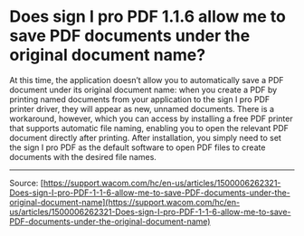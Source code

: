 # Does sign I pro PDF 1.1.6 allow me to save PDF documents under the original document name?

At this time, the application doesn’t allow you to automatically save a PDF document under its original document name: when you create a PDF by printing named documents from your application to the sign Ι pro PDF printer driver, they will appear as new, unnamed documents. There is a workaround, however, which you can access by installing a free PDF printer that supports automatic file naming, enabling you to open the relevant PDF document directly after printing. After installation, you simply need to set the sign I pro PDF as the default software to open PDF files to create documents with the desired file names.

---
Source: [https://support.wacom.com/hc/en-us/articles/1500006262321-Does-sign-I-pro-PDF-1-1-6-allow-me-to-save-PDF-documents-under-the-original-document-name](https://support.wacom.com/hc/en-us/articles/1500006262321-Does-sign-I-pro-PDF-1-1-6-allow-me-to-save-PDF-documents-under-the-original-document-name)

